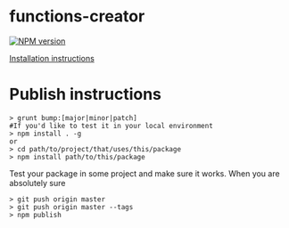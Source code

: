 # functions-creator

[![NPM version](https://badge.fury.io/js/functions-creator.png)](http://badge.fury.io/js/functions-creator)

[Installation instructions](https://github.com/Parsimotion/functions-creator/wiki/Installation-Instructions)

# Publish instructions

``` Console
> grunt bump:[major|minor|patch]
#If you'd like to test it in your local environment
> npm install . -g 
or
> cd path/to/project/that/uses/this/package
> npm install path/to/this/package
```
Test your package in some project and make sure it works.
When you are absolutely sure

``` Console
> git push origin master
> git push origin master --tags
> npm publish
```

